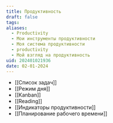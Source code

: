 ```yaml
---
title: Продуктивность
draft: false
tags: 
aliases:
  - Productivity
  - Мои инструменты продуктивности
  - Моя система продуктивности
  - productivity
  - Мой взгляд на продуктивность
uid: 202401021936
date: 02-01-2024
---
```

- [[Список задач]]
- [[Режим дня]]
- [[Kanban]]
- [[Reading]]
- [[Индикаторы продуктивности]]
- [[Планирование рабочего времени]]